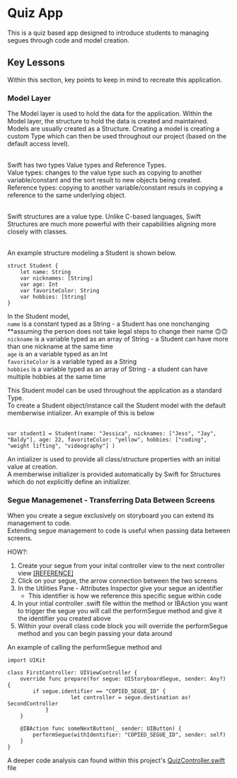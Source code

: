 # Quiz App

This is a quiz based app designed to introduce students to managing segues through code and model creation.

## Key Lessons
Within this section, key points to keep in mind to recreate this application.

### Model Layer
The Model layer is used to hold the data for the application. Within the Model layer, the structure to hold the data is created and maintained.<br>
Models are usually created as a Structure. Creating a model is creating a custom Type which can then be used throughout our project (based on the default access level).<br><br>

Swift has two types Value types and Reference Types.<br>
Value types: changes to the value type such as copying to another variable/constant and the sort result to new objects being created.<br>
Reference types: copying to another variable/constant resuls in copying a reference to the same underlying object.<br><br>

Swift structures are a value type. Unlike C-based languages, Swift Structures are much more powerful with their capabilities aligning more closely with classes.<br><br>

An example structure modeling a Student is shown below.
```
struct Student {
	let name: String
	var nicknames: [String]
	var age: Int
	var favoriteColor: String
	var hobbies: [String]
}

```
In the Student model,<br>
`name` is a constant typed as a String - a Student has one nonchanging **assuming the person does not take legal steps to change their name 🙃🙃<br>
`nickname` is a variable typed as an array of String - a Student can have  more than one nickname at the same time<br>
`age` is an a variable typed as an Int<br>
`favoriteColor` is a variable typed as a String<br>
`hobbies` is a variable typed as an array of String - a student can have multiple hobbies at the same time

This Student model can be used throughout the application as a standard Type.<br>
To create a Student object/instance call the Student model with the default memberwise intializer. An example of this is below<br><br>

```
var student1 = Student(name: "Jessica", nicknames: ["Jess", "Jay", "Baldy"], age: 22, favoriteColor: "yellow", hobbies: ["coding", "weight lifting", "videography"] )
```

An intializer is used to provide all class/structure properties with an initial value at creation.<br>
A memberwise initializer is provided automatically by Swift for Structures which do not explicitly define an initializer.<br>

### Segue Managemenet - Transferring Data Between Screens

When you create a segue exclusively on storyboard you can extend its management to code.<br>
Extending segue management to code is useful when passing data between screens. 

HOW?:
1. Create your segue from your inital controller view to the next controller view [[REFERENCE]](https://github.com/thetealpickle/gwc-student-resources/tree/master/01_InfoApp#segues)
2. Click on your segue, the arrow connection between the two screens
3. In the Utilities Pane - Attributes Inspector give your segue an identifier	
	* This identifier is how we reference this specific segue within code 
4. In your intial controller .swift file within the method or IBAction you want to trigger the segue you will call the performSegue method and give it the identifier you created above
5. Within your overall class code block you will override the performSegue method and you can begin passing your data around

An example of calling the performSegue method and 
```
import UIKit

class FirstController: UIViewController {
	override func prepare(for segue: UIStoryboardSegue, sender: Any?) {
		if segue.identifier == "COPIED_SEGUE_ID" {
            		let controller = segue.destination as! SecondController
        	}
	}

	@IBAction func someNextButton(_ sender: UIButton) {
		performSegue(withIdentifier: "COPIED_SEGUE_ID", sender: self)
	}
}
```

A deeper code analysis can found within this project's [QuizController.swift](https://github.com/thetealpickle/gwc-student-resources/blob/master/03_QuizApp/minionQs/QuizController.swift) file
